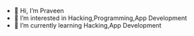 - 👋 Hi, I’m Praveen
- 👀 I’m interested in Hacking,Programming,App Development
- 🌱 I’m currently learning Hacking,App Development
